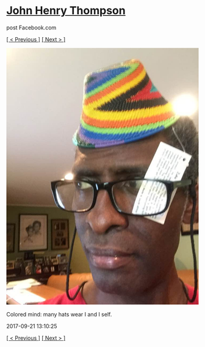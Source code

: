# [John Henry Thompson](../README.md)
post Facebook.com

[[ < Previous ]](2017-09-22-4.md) [[ Next > ]](2017-09-19-1.md)

[![](../media/2017-09-21/Timeline-Photos-Colored-mind-many-hats-wear-I-and-I-self.jpg)](../README.md)

Colored mind: many hats wear I and I self.

2017-09-21 13:10:25

[[ < Previous ]](2017-09-22-4.md) [[ Next > ]](2017-09-19-1.md)